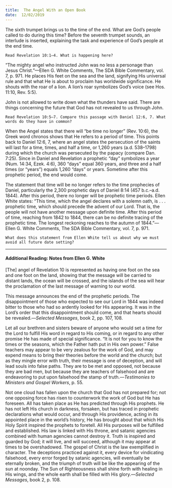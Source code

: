 ```yaml
---
title:  The Angel With an Open Book
date:  12/02/2019
---
```


The sixth trumpet brings us to the time of the end. What are God’s people called to do during this time? Before the seventh trumpet sounds, an interlude is inserted, explaining the task and experience of God’s people at the end time.

`Read Revelation 10:1–4. What is happening here?`

“The mighty angel who instructed John was no less a personage than Jesus Christ.”—Ellen G. White Comments, The SDA Bible Commentary, vol. 7, p. 971. He places His feet on the sea and the land, signifying His universal rule and that what He is about to proclaim has worldwide significance. He shouts with the roar of a lion. A lion’s roar symbolizes God’s voice (see Hos. 11:10, Rev. 5:5).

John is not allowed to write down what the thunders have said. There are things concerning the future that God has not revealed to us through John.

`Read Revelation 10:5–7. Compare this passage with Daniel 12:6, 7. What words do they have in common?`

When the Angel states that there will “be time no longer” (Rev. 10:6), the Greek word chronos shows that He refers to a period of time. This points back to Daniel 12:6, 7, where an angel states the persecution of the saints will last for a time, times, and half a time, or 1,260 years (a.d. 538–1798) during which the church was persecuted by the papacy (compare Dan. 7:25). Since in Daniel and Revelation a prophetic “day” symbolizes a year (Num. 14:34, Ezek. 4:6), 360 “days” equal 360 years, and three and a half times (or “years”) equals 1,260 “days” or years. Sometime after this prophetic period, the end would come.

The statement that time will be no longer refers to the time prophecies of Daniel, particularly the 2,300 prophetic days of Daniel 8:14 (457 b.c.–a.d. 1844). After this period, there no longer will be prophetic time periods. Ellen White states: “This time, which the angel declares with a solemn oath, is . . . prophetic time, which should precede the advent of our Lord. That is, the people will not have another message upon definite time. After this period of time, reaching from 1842 to 1844, there can be no definite tracing of the prophetic time. The longest reckoning reaches to the autumn of 1844.”—Ellen G. White Comments, The SDA Bible Commentary, vol. 7, p. 971.

`What does this statement from Ellen White tell us about why we must avoid all future date setting?`

---

#### Additional Reading: Notes from Ellen G. White

[The] angel of Revelation 10 is represented as having one foot on the sea and one foot on the land, showing that the message will be carried to distant lands, the ocean will be crossed, and the islands of the sea will hear the proclamation of the last message of warning to our world.  

This message announces the end of the prophetic periods. The disappointment of those who expected to see our Lord in 1844 was indeed bitter to those who had so ardently looked for His appearing. It was in the Lord’s order that this disappointment should come, and that hearts should be revealed.—_Selected Messages_, book 2, pp. 107, 108.

Let all our brethren and sisters beware of anyone who would set a time for the Lord to fulfill His word in regard to His coming, or in regard to any other promise He has made of special significance. “It is not for you to know the times or the seasons, which the Father hath put in His own power.” False teachers may appear to be very zealous for the work of God, and may expend means to bring their theories before the world and the church; but as they mingle error with truth, their message is one of deception, and will lead souls into false paths. They are to be met and opposed, not because they are bad men, but because they are teachers of falsehood and are endeavoring to put upon falsehood the stamp of truth.—_Testimonies to Ministers and Gospel Workers_, p. 55.

Not one cloud has fallen upon the church that God has not prepared for; not one opposing force has risen to counterwork the work of God but He has foreseen. All has taken place as He has predicted through His prophets. He has not left His church in darkness, forsaken, but has traced in prophetic declarations what would occur, and through His providence, acting in its appointed place in the world’s history, He has brought about that which His Holy Spirit inspired the prophets to foretell. All His purposes will be fulfilled and established. His law is linked with His throne, and satanic agencies combined with human agencies cannot destroy it. Truth is inspired and guarded by God; it will live, and will succeed, although it may appear at times to be overshadowed. The gospel of Christ is the law exemplified in character. The deceptions practiced against it, every device for vindicating falsehood, every error forged by satanic agencies, will eventually be eternally broken, and the triumph of truth will be like the appearing of the sun at noonday. The Sun of Righteousness shall shine forth with healing in His wings, and the whole earth shall be filled with His glory.—_Selected Messages_, book 2, p. 108.
